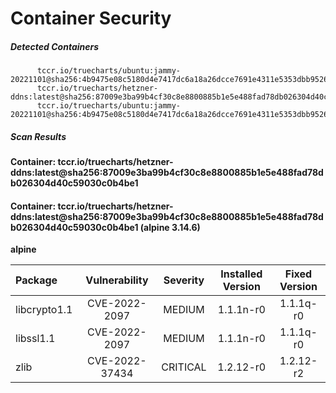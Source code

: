 # Container Security

##### Detected Containers

          tccr.io/truecharts/ubuntu:jammy-20221101@sha256:4b9475e08c5180d4e7417dc6a18a26dcce7691e4311e5353dbb952645c5ff43f
          tccr.io/truecharts/hetzner-ddns:latest@sha256:87009e3ba99b4cf30c8e8800885b1e5e488fad78db026304d40c59030c0b4be1
          tccr.io/truecharts/ubuntu:jammy-20221101@sha256:4b9475e08c5180d4e7417dc6a18a26dcce7691e4311e5353dbb952645c5ff43f

##### Scan Results

**Container: tccr.io/truecharts/hetzner-ddns:latest@sha256:87009e3ba99b4cf30c8e8800885b1e5e488fad78db026304d40c59030c0b4be1**

#### Container: tccr.io/truecharts/hetzner-ddns:latest@sha256:87009e3ba99b4cf30c8e8800885b1e5e488fad78db026304d40c59030c0b4be1 (alpine 3.14.6)
    

**alpine**

      
| Package         |    Vulnerability   |   Severity  |  Installed Version | Fixed Version |
|:----------------|:------------------:|:-----------:|:------------------:|:-------------:|
| libcrypto1.1         |    CVE-2022-2097   |   MEDIUM  |  1.1.1n-r0 | 1.1.1q-r0 |
| libssl1.1         |    CVE-2022-2097   |   MEDIUM  |  1.1.1n-r0 | 1.1.1q-r0 |
| zlib         |    CVE-2022-37434   |   CRITICAL  |  1.2.12-r0 | 1.2.12-r2 |

